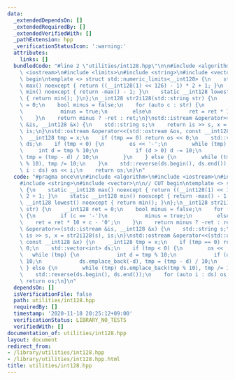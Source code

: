 ```yaml
---
data:
  _extendedDependsOn: []
  _extendedRequiredBy: []
  _extendedVerifiedWith: []
  _pathExtension: hpp
  _verificationStatusIcon: ':warning:'
  attributes:
    links: []
  bundledCode: "#line 2 \"utilities/int128.hpp\"\n\n#include <algorithm>\n#include\
    \ <iostream>\n#include <limits>\n#include <string>\n#include <vector>\n\n// CUT\
    \ begin\ntemplate <> struct std::numeric_limits<__int128> {\n    static __int128\
    \ max() noexcept { return ((__int128(1) << 126) - 1) * 2 + 1; }\n    static __int128\
    \ min() noexcept { return -max() - 1; }\n    static __int128 lowest() noexcept\
    \ { return min(); }\n};\n__int128 str2i128(std::string str) {\n    __int128 ret\
    \ = 0;\n    bool minus = false;\n    for (auto c : str) {\n        if (c == '-')\n\
    \            minus = true;\n        else\n            ret = ret * 10 + c - '0';\n\
    \    }\n    return minus ? -ret : ret;\n}\nstd::istream &operator>>(std::istream\
    \ &is, __int128 &x) {\n    std::string s;\n    return is >> s, x = str2i128(s),\
    \ is;\n}\nstd::ostream &operator<<(std::ostream &os, const __int128 &x) {\n  \
    \  __int128 tmp = x;\n    if (tmp == 0) return os << 0;\n    std::vector<int>\
    \ ds;\n    if (tmp < 0) {\n        os << '-';\n        while (tmp) {\n       \
    \     int d = tmp % 10;\n            if (d > 0) d -= 10;\n            ds.emplace_back(-d),\
    \ tmp = (tmp - d) / 10;\n        }\n    } else {\n        while (tmp) ds.emplace_back(tmp\
    \ % 10), tmp /= 10;\n    }\n    std::reverse(ds.begin(), ds.end());\n    for (auto\
    \ i : ds) os << i;\n    return os;\n}\n"
  code: "#pragma once\n\n#include <algorithm>\n#include <iostream>\n#include <limits>\n\
    #include <string>\n#include <vector>\n\n// CUT begin\ntemplate <> struct std::numeric_limits<__int128>\
    \ {\n    static __int128 max() noexcept { return ((__int128(1) << 126) - 1) *\
    \ 2 + 1; }\n    static __int128 min() noexcept { return -max() - 1; }\n    static\
    \ __int128 lowest() noexcept { return min(); }\n};\n__int128 str2i128(std::string\
    \ str) {\n    __int128 ret = 0;\n    bool minus = false;\n    for (auto c : str)\
    \ {\n        if (c == '-')\n            minus = true;\n        else\n        \
    \    ret = ret * 10 + c - '0';\n    }\n    return minus ? -ret : ret;\n}\nstd::istream\
    \ &operator>>(std::istream &is, __int128 &x) {\n    std::string s;\n    return\
    \ is >> s, x = str2i128(s), is;\n}\nstd::ostream &operator<<(std::ostream &os,\
    \ const __int128 &x) {\n    __int128 tmp = x;\n    if (tmp == 0) return os <<\
    \ 0;\n    std::vector<int> ds;\n    if (tmp < 0) {\n        os << '-';\n     \
    \   while (tmp) {\n            int d = tmp % 10;\n            if (d > 0) d -=\
    \ 10;\n            ds.emplace_back(-d), tmp = (tmp - d) / 10;\n        }\n   \
    \ } else {\n        while (tmp) ds.emplace_back(tmp % 10), tmp /= 10;\n    }\n\
    \    std::reverse(ds.begin(), ds.end());\n    for (auto i : ds) os << i;\n   \
    \ return os;\n}\n"
  dependsOn: []
  isVerificationFile: false
  path: utilities/int128.hpp
  requiredBy: []
  timestamp: '2020-11-18 20:25:12+09:00'
  verificationStatus: LIBRARY_NO_TESTS
  verifiedWith: []
documentation_of: utilities/int128.hpp
layout: document
redirect_from:
- /library/utilities/int128.hpp
- /library/utilities/int128.hpp.html
title: utilities/int128.hpp
---
```

